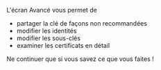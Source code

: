 [//]: # (NOTE : veuillez mettre chaque phrase sur sa propre ligne. Transifex met chaque ligne dans son propre champ de traduction !)

L'écran Avancé vous permet de
* partager la clé de façons non recommandées
* modifier les identités
* modifier les sous-clés
* examiner les certificats en détail

Ne continuer que si vous savez ce que vous faites !